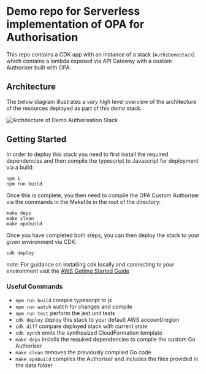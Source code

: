 # Demo repo for Serverless implementation of OPA for Authorisation

This repo contains a CDK app with an instance of a stack (`AuthzDemoStack`) which contains a lambda exposed via API Gateway with a custom Authoriser built with OPA.

## Architecture

The below diagram illustrates a _very_ high level overview of the architecture of the resources deployed as part of this demo stack.

![Architecture of Demo Authorisation Stack](https://d2908q01vomqb2.cloudfront.net/ca3512f4dfa95a03169c5a670a4c91a19b3077b4/2021/04/26/srihap_custom_lambda_f2.png)

## Getting Started

In order to deploy this stack you need to first install the required dependencies and then compile the typescript to Javascript for deployment via a build:

```
npm i
npm run build
```

Once this is complete, you then need to compile the OPA Custom Authoriser via the commands in the Makefile in the root of the directory:

```
make deps
make clean
make opabuild
```

Once you have completed both steps, you can then deploy the stack to your given environment via CDK:

```
cdk deploy
```

_note:_ For guidance on installing cdk locally and connecting to your environment visit the [AWS Getting Started Guide](https://docs.aws.amazon.com/cdk/v2/guide/getting_started.html)

### Useful Commands

- `npm run build` compile typescript to js
- `npm run watch` watch for changes and compile
- `npm run test` perform the jest unit tests
- `cdk deploy` deploy this stack to your default AWS account/region
- `cdk diff` compare deployed stack with current state
- `cdk synth` emits the synthesized CloudFormation template
- `make deps` installs the required dependencies to compile the custom Go Authoriser
- `make clean` removes the previously compiled Go code
- `make opabuild` compiles the Authoriser and includes the files provided in the data folder

